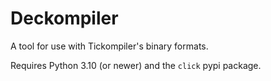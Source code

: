 # Deckompiler
A tool for use with Tickompiler's binary formats.

Requires Python 3.10 (or newer) and the `click` pypi package.